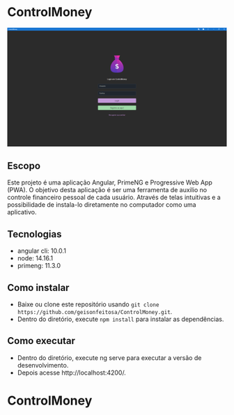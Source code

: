 # ControlMoney

<p align="center">
  <a href="#">
    <img width="950" src="./src/assets/images/print.png">
  </a>
</p>

## Escopo

Este projeto é uma aplicação Angular, PrimeNG e Progressive Web App (PWA).
O objetivo desta aplicação é ser uma ferramenta de auxilio no controle financeiro pessoal de cada usuário.
Através de telas intuitivas e a possibilidade de instala-lo diretamente no computador como uma aplicativo.

## Tecnologias

- angular cli: 10.0.1
- node: 14.16.1
- primeng: 11.3.0

## Como instalar

- Baixe ou clone este repositório usando `git clone https://github.com/geisonfeitosa/ControlMoney.git`.
- Dentro do diretório, execute `npm install` para instalar as dependências.

## Como executar

- Dentro do diretório, execute ng serve para executar a versão de desenvolvimento.
- Depois acesse http://localhost:4200/.

# ControlMoney